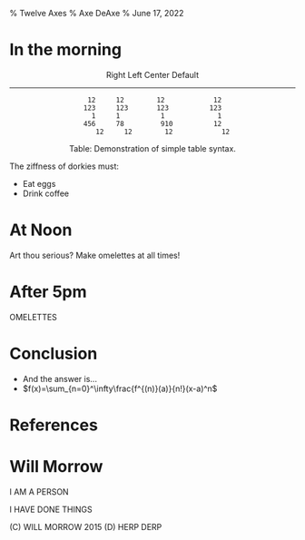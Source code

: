 % Twelve Axes
% Axe DeAxe
% June 17, 2022
# In the morning


<center>

  Right     Left     Center     Default
-------     ------ ----------   -------
     12     12        12            12
    123     123       123          123
      1     1          1             1
    456     78         910          12
         12     12        12            12

Table:  Demonstration of simple table syntax.

</center>

The ziffness of dorkies must:

- Eat eggs
- Drink coffee

# At Noon

Art thou serious? Make omelettes at all times!

# After 5pm

OMELETTES

# Conclusion

- And the answer is...
- $f(x)=\sum_{n=0}^\infty\frac{f^{(n)}(a)}{n!}(x-a)^n$

# References
# Will Morrow

I AM A PERSON

I HAVE DONE THINGS

(C) WILL MORROW 2015
(D) HERP DERP
